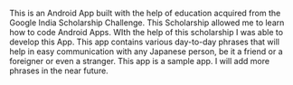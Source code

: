 This is an Android App built with the help of education acquired from the Google India Scholarship Challenge. This Scholarship allowed me to learn how to code Android Apps. WIth the help of this scholarship I was able to develop this App. This app contains various day-to-day phrases that will help in easy communication with any Japanese person, be it a friend or a foreigner or even a stranger. This app is a sample app. I will add more phrases in the near future.
